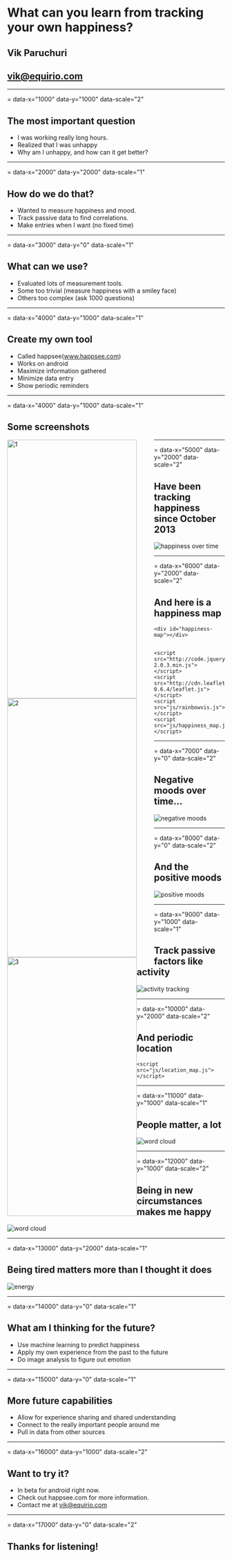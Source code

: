 # What can you learn from tracking your own happiness?
## Vik Paruchuri
## vik@equirio.com

---
= data-x="1000" data-y="1000" data-scale="2"

## The most important question

* I was working really long hours.
* Realized that I was unhappy
* Why am I unhappy, and how can it get better?

---
= data-x="2000" data-y="2000" data-scale="1"

## How do we do that?

* Wanted to measure happiness and mood.
* Track passive data to find correlations.
* Make entries when I want (no fixed time)

---
= data-x="3000" data-y="0" data-scale="1"

## What can we use?

* Evaluated lots of measurement tools.
* Some too trivial (measure happiness with a smiley face)
* Others too complex (ask 1000 questions)

---
= data-x="4000" data-y="1000" data-scale="1"

## Create my own tool

* Called happsee(www.happsee.com)
* Works on android
* Maximize information gathered
* Minimize data entry
* Show periodic reminders

---
= data-x="4000" data-y="1000" data-scale="1"

## Some screenshots

<div>

<img alt="1" src="http://happsee.com/static/img/scr/hs1-4.png" style="width:300px; height:600px; padding-right: 40px; float:left;" />
<img alt="2" src="http://happsee.com/static/img/scr/hs3-4.png" style="width:300px; height:600px; padding-right: 40px; float:left;" />
<img alt="3" src="http://happsee.com/static/img/scr/hs4-4.png" style="width:300px; height:600px; float:left;" />

</div>

---
= data-x="5000" data-y="2000" data-scale="2"

## Have been tracking happiness since October 2013

![happiness over time](images/happiness_over_time.png)

---
= data-x="6000" data-y="2000" data-scale="2"

## And here is a happiness map

<div>
    <link rel="stylesheet" href="http://cdn.leafletjs.com/leaflet-0.6.4/leaflet.css" />
    <link rel="stylesheet" href="css/happiness_map.css"/>

    <div id="happiness-map"></div>


    <script src="http://code.jquery.com/jquery-2.0.3.min.js"></script>
    <script src="http://cdn.leafletjs.com/leaflet-0.6.4/leaflet.js"></script>
    <script src="js/rainbowvis.js"></script>
    <script src="js/happiness_map.js"></script>
</div>

---
= data-x="7000" data-y="0" data-scale="2"

## Negative moods over time...

![negative moods](images/negative_moods.png)

---
= data-x="8000" data-y="0" data-scale="2"

## And the positive moods

![positive moods](images/positive_moods.png)

---
= data-x="9000" data-y="1000" data-scale="1"

## Track passive factors like activity

![activity tracking](images/activity_tracking.png)

---
= data-x="10000" data-y="2000" data-scale="2"

## And periodic location

<div>
    <div id="location-map"></div>

    <script src="js/location_map.js"></script>
</div>

---
= data-x="11000" data-y="1000" data-scale="1"

## People matter, a lot

![word cloud](images/word_cloud.png)

---
= data-x="12000" data-y="1000" data-scale="2"

## Being in new circumstances makes me happy

![word cloud](images/word_cloud.png)

---
= data-x="13000" data-y="2000" data-scale="1"

## Being tired matters more than I thought it does

![energy](images/energy_over_time.png)

---
= data-x="14000" data-y="0" data-scale="1"

## What am I thinking for the future?

* Use machine learning to predict happiness
* Apply my own experience from the past to the future
* Do image analysis to figure out emotion

---
= data-x="15000" data-y="0" data-scale="1"

## More future capabilities

* Allow for experience sharing and shared understanding
* Connect to the really important people around me
* Pull in data from other sources

---
= data-x="16000" data-y="1000" data-scale="2"

## Want to try it?

* In beta for android right now.
* Check out happsee.com for more information.
* Contact me at vik@equirio.com

---
= data-x="17000" data-y="0" data-scale="2"

## Thanks for listening!